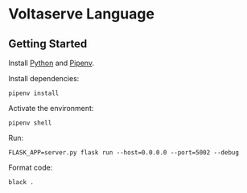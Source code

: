 # Voltaserve Language

## Getting Started

Install [Python](https://www.python.org) and [Pipenv](https://pipenv.pypa.io).

Install dependencies:

```shell
pipenv install
```

Activate the environment:

```shell
pipenv shell
```

Run:

```shell
FLASK_APP=server.py flask run --host=0.0.0.0 --port=5002 --debug
```

Format code:

```shell
black .
```
